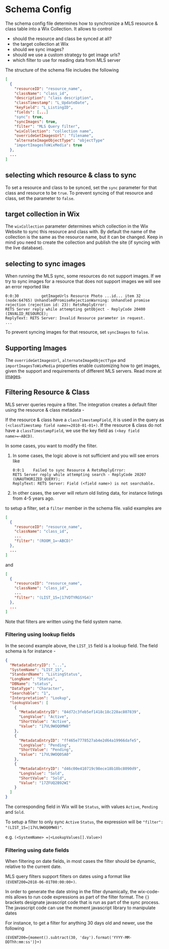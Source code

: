 # Schema Config

The schema config file determines how to synchronize a MLS resource & class table into a Wix Collection. It allows to control

* should the resource and class be synced at all?
* the target collection at Wix
* should we sync images?
* should we use a custom strategy to get image urls?
* which filter to use for reading data from MLS server

The structure of the schema file includes the following

```json
[
  {
    "resourceID": "resource_name",
    "className": "class_id",
    "description": "class description",
    "classTimestamp": "L_UpdateDate",
    "keyField": "L_ListingID",
    "fields": [...]
    "sync": true,
    "syncImages": true,
    "filter": "MLS Query filter",
    "wixCollection": "collection name",
    "overrideGetImagesUrl": "filename",
    "alternateImageObjectType": "objectType"
    "importImagesToWixMedia": true
  },
  ...
]
```

## selecting which resource & class to sync

To set a resource and class to be synced, set the `sync` parameter for that class and resource to be `true`.
To prevent syncing of that resource and class, set the parameter to `false`.

## target collection in Wix

The `wixCollection` parameter determines which collection in the Wix Website to sync this resource and class with.
By default the name of the collection is the same as the resource name, but it can be changed. Keep in mind you need to
create the collection and publish the site (if syncing with the live database).

## selecting to sync images

When running the MLS sync, some resources do not support images. If we try to sync images for a resource that does not support images
we will see an error reported like

```
0:0:30          getImageUrls Resource Photo ...id... item 32
(node:64765) UnhandledPromiseRejectionWarning: Unhandled promise rejection (rejection id: 23): RetsReplyError:
RETS Server reply while attempting getObject - ReplyCode 20400 (INVALID_RESOURCE);
ReplyText: RETS Server: Invalid Resource parameter in request.
...
```

To prevent syncing images for that resource, set `syncImages` to `false`.

## Supporting Images

The `overrideGetImagesUrl`, `alternateImageObjectType` and `importImagesToWixMedia` properties enable customizing
how to get images, given the support and requirements of different MLS servers. Read more at [images](images.md).

## Filtering Resource & Class

MLS server queries require a filter. The integration creates a default filter using the resource & class metadata -

If the resource & class have a `classTimestampField`, it is used in the query as `(<classTimestamp field name>=2010-01-01+)`.
If the resource & class do not have a `classTimestampField`, we use the key field as `(<key field name>=~ABCD)`.

In some cases, you want to modify the filter.

1. In some cases, the logic above is not sufficient and you will see errors like
   ```
   0:0:1    Failed to sync Resource A RetsReplyError:
   RETS Server reply while attempting search - ReplyCode 20207 (UNAUTHORIZED_QUERY);
   ReplyText: RETS Server: Field (<field name>) is not searchable.
   ```

2. In other cases, the server will return old listing data, for instance listings from 4-5 years ago.

to setup a filter, set a `filter` member in the schema file. valid examples are

```json
[
  {
    "resourceID": "resource_name",
    "className": "class_id",
    ...
    "filter": "(ROOM_1=~ABCD)"
  },
  ...
]
```

and

```json
[
  {
    "resourceID": "resource_name",
    "className": "class_id",
    ...
    "filter": "(LIST_15=|17VDTYRGSYG4)"
  },
  ...
]
```

Note that filters are written using the field system name.

### Filtering using lookup fields

In the second example above, the `LIST_15` field is a lookup field. The field schema is for instance -

```json
{
  "MetadataEntryID": "...",
  "SystemName": "LIST_15",
  "StandardName": "ListingStatus",
  "LongName": "Status",
  "DBName": "status",
  "DataType": "Character",
  "Searchable": "1",
  "Interpretation": "Lookup",
  "lookupValues": [
    {
      "MetadataEntryID": "84d72c3feb5ef1418c18c228ac807839",
      "LongValue": "Active",
      "ShortValue": "Active",
      "Value": "17VL9WOQ0MW8"
    },
    {
      "MetadataEntryID": "ff465e7778527ab4e2d64a19966dafe5",
      "LongValue": "Pending",
      "ShortValue": "Pending",
      "Value": "17VL9WOQ0SA0"
    },
    {
      "MetadataEntryID": "d46c00e410719c98ece18b18bc8090d9",
      "LongValue": "Sold",
      "ShortValue": "Sold",
      "Value": "17ZFUQ2B92WI"
    }
  ]
}
```

The corresponding field in Wix will be `Status`, with values `Active`, `Pending` and `Sold`.

To setup a filter to only sync `Active` `Status`, the expression will be `"filter": "(LIST_15=|17VL9WOQ0MW8)"`.

e.g.
`(<SystemName> =|<LookupValues[].Value>)`

### Filtering using date fields

When filtering on date fields, in most cases the filter should be dynamic, relative to the current date.

MLS query filters support filters on dates using a format like `(EVENT200=2018-06-01T00:00:00+)`.

In order to generate the date string in the filter dynamically, the wix-code-mls allows to run code expressions
as part of the filter format. The `{}` brackets designate javascript code that is run as part of the sync process.
The javascript code can use the moment javascript library to manipulate dates

For instance, to get a filter for anything 30 days old and newer, use the following
```
(EVENT200={moment().subtract(30, 'day').format('YYYY-MM-DDThh:mm:ss')}+)
```


